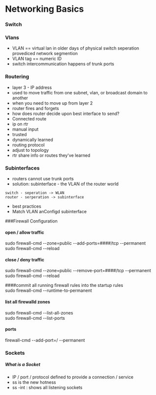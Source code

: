 # Networking Basics

### Switch

### Vlans
- VLAN == virtual lan in older days of physical switch seperation provediced network segmention
- VLAN tag == numeric ID
- switch intercommunication happens of trunk ports

### Routering
- layer 3 - IP address
- used to move traffic from one subnet, vlan, or broadcast domain to another
- when you need to move up from layer 2
- router fires and forgets
- how does router decide upon best interface to send?
- Connected route
 - ip on rtr
 - manual input
 - trusted
- dynamically learned
 - routing protocol
 - adjust to topology
 - rtr share info or routes they've learned

### Subinterfaces
- routers cannot use trunk ports
- solution: subinterface - the VLAN of the router world
```
switch - seperation -> WLAN  
router - serperation -> subinterface
```
- best practices
 - Match VLAN anConfigd subinterface

###Firewall Configuration

#### open / allow traffic  
sudo firewall-cmd --zone=public --add-ports=####/tcp --permanent  
sudo firewall-cmd --reload

#### close / deny traffic  
sudo firewall-cmd --zone=public --remove-port=####/tcp --permanent  
sudo firewall-cmd --reload

####commit all running firewall rules into the startup rules  
sudo firewall-cmd --runtime-to-permanent  

#### list all firewalld zones  
sudo firewall-cmd --list-all-zones  
sudo firewall-cmd --list-ports  

#### ports
firewall-cmd --add-port=<port>/<type> --permanent

### Sockets  
##### What is a Socket  
- IP / port / protocol defined to provide a connection / service  
- ss is the new hotness
- ss -int : shows all listening sockets
